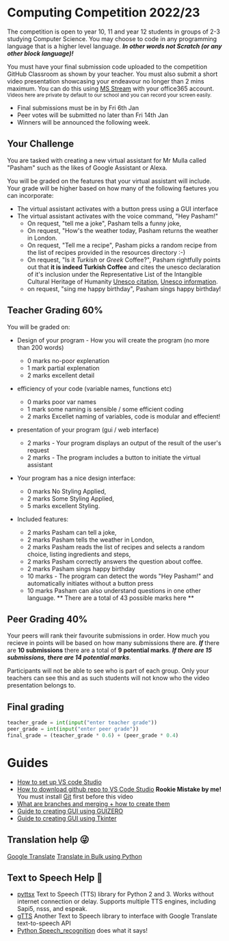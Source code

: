 # Computing Competition 2022/23
The competition is open to year 10, 11 and year 12 students in groups of 2-3 studying Computer Science.
You may choose to code in any programming language that is a higher level language. ***In other words not Scratch (or any other block language)!***

You must have your final submission code uploaded to the competition GitHub Classroom as shown by your teacher.
You must also submit a short video presentation showcasing your endeavour no longer than 2 mins maximum. You can do this using [MS Stream](https://web.microsoftstream.com/) with your office365 account. 
<sub>Videos here are private by default to our school and you can record your screen easily.</sub>

- Final submissions must be in by Fri 6th Jan
- Peer votes will be submitted no later than Fri 14th Jan
- Winners will be announced the following week.

## Your Challenge 
You are tasked with creating a new virtual assistant for Mr Mulla called "Pasham" such as the likes of Google Assistant or Alexa.

You will be graded on the features that your virtual assistant will include. Your grade will be higher based on how many of the following faetures you can incorporate:

- The virtual assistant activates with a button press using a GUI interface
- The virtual assistant activates with the voice command, "Hey Pasham!"
    - On request, "tell me a joke", Pasham tells a funny joke,
    - On request, "How's the weather today, Pasham returns the weather in London.
    - On request, "Tell me a recipe", Pasham picks a random recipe from the list of recipes provided in the resources directory :-)
    - On request, "Is it *Turkish* or *Greek* Coffee?", Pasham rightfully points out that **it is indeed Turkish Coffee** and cites the unesco declaration of it's inclusion under the Representative List of the Intangible Cultural Heritage of Humanity [Unesco citation](https://ich.unesco.org/en/decisions/8.COM/8.28), [Unesco information](https://ich.unesco.org/en/what-is-intangible-heritage-00003).
    - on request, "sing me happy birthday", Pasham sings happy birthday!

## Teacher Grading 60%

You will be graded on:

- Design of your program - How you will create the program (no more than 200 words)
    - 0 marks no-poor explenation
    - 1 mark partial explenation
    - 2 marks excellent detail
- efficiency of your code (variable names, functions etc)
    - 0 marks poor var names
    - 1 mark some naming is sensible / some efficient coding
    - 2 marks Excellet naming of variables, code is modular and effecient!
- presentation of your program (gui / web interface)
    - 2 marks - Your program displays an output of the result of the user's request
    - 2 marks - The program includes a button to initiate the virtual assistant

- Your program has a nice design interface:
    - 0 marks No Styling Applied,
    - 2 marks Some Styling Applied,
    - 5 marks excellent Styling.
- Included features:
    - 2 marks Pasham can tell a joke,
    - 2 marks Pasham tells the weather in London,
    - 2 marks Pasham reads the list of recipes and selects a random choice, listing ingredients and steps, 
    - 2 marks Pasham correctly answers the question about coffee.
    - 2 marks Pasham sings happy birthday 
    - 10 marks - The program can detect the words "Hey Pasham!" and automatically initiates without a button press
    - 10 marks Pasham can also understand questions in one other language.
** There are a total of 43 possible marks here **

## Peer Grading 40%

Your peers will rank their favourite submissions in order. How much you recieve in points will be based on how many submissions there are.
***If*** there are **10 submissions** there are a total of **9 potential marks**. ***If there are 15 submissions, there are 14 potential marks***.

Participants will not be able to see who is part of each group. Only your teachers can see this and as such students will not know who the video presentation belongs to.

## Final grading

```python
teacher_grade = int(input("enter teacher grade"))
peer_grade = int(input("enter peer grade"))
final_grade = (teacher_grade * 0.6) + (peer_grade * 0.4)

```
# Guides
- [How to set up VS code Studio](https://youtu.be/v5eRARe5PVE)
- [How to download github repo to VS Code Studio](https://youtu.be/30OY8aeaFaQ) **Rookie Mistake by me!** You must install [Git](https://git-scm.com/downloads) first before this video
- [What are branches and merging + how to create them](https://www.youtube.com/watch?v=S7TbHDN8EXA)
- [Guide to creating GUI using GUIZERO](https://bethsgrammarschool-my.sharepoint.com/:b:/g/personal/mrmulla_beths_bexley_sch_uk/EVHoCYDrVIFLuyjzbZr6fs4BdA-n75G3o-xkWu2DpDeA5w?e=eBPrhM)
- [Guide to creating GUI using Tkinter](https://bethsgrammarschool-my.sharepoint.com/:b:/g/personal/mrmulla_beths_bexley_sch_uk/EQw8JeBlZ51KgXpNm_wxrg0BGIi29lVrx5AlCur_jjBlng?e=LMzso0)

## Translation help 😜
[Google Translate](https://github.com/dwyl/english-words)
[Translate in Bulk using Python](https://replit.com/@bitFez/Google-translate#main.py)

## Text to Speech Help 🙏
- [pyttsx](https://pypi.org/project/pyttsx3/) Text to Speech (TTS) library for Python 2 and 3. Works without internet connection or delay. Supports multiple TTS engines, including Sapi5, nsss, and espeak.
- [gTTS](https://pypi.org/project/gTTS/) Another Text to Speech library to interface with Google Translate text-to-speech API
- [Python Speech_recognition](https://pypi.org/project/SpeechRecognition/) does what it says!
